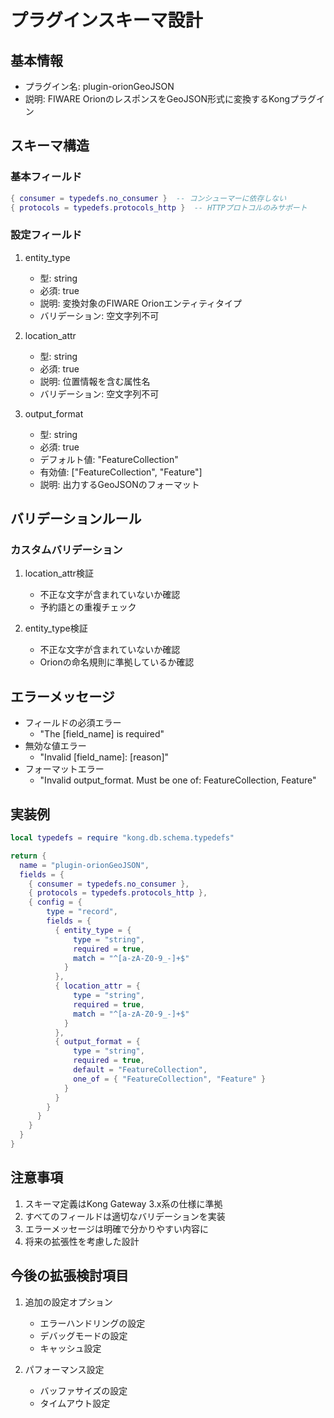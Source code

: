 # プラグインスキーマ設計

## 基本情報
- プラグイン名: plugin-orionGeoJSON
- 説明: FIWARE OrionのレスポンスをGeoJSON形式に変換するKongプラグイン

## スキーマ構造

### 基本フィールド
```lua
{ consumer = typedefs.no_consumer }  -- コンシューマーに依存しない
{ protocols = typedefs.protocols_http }  -- HTTPプロトコルのみサポート
```

### 設定フィールド
1. entity_type
   - 型: string
   - 必須: true
   - 説明: 変換対象のFIWARE Orionエンティティタイプ
   - バリデーション: 空文字列不可

2. location_attr
   - 型: string
   - 必須: true
   - 説明: 位置情報を含む属性名
   - バリデーション: 空文字列不可

3. output_format
   - 型: string
   - 必須: true
   - デフォルト値: "FeatureCollection"
   - 有効値: ["FeatureCollection", "Feature"]
   - 説明: 出力するGeoJSONのフォーマット

## バリデーションルール

### カスタムバリデーション
1. location_attr検証
   - 不正な文字が含まれていないか確認
   - 予約語との重複チェック

2. entity_type検証
   - 不正な文字が含まれていないか確認
   - Orionの命名規則に準拠しているか確認

## エラーメッセージ
- フィールドの必須エラー
  - "The [field_name] is required"
- 無効な値エラー
  - "Invalid [field_name]: [reason]"
- フォーマットエラー
  - "Invalid output_format. Must be one of: FeatureCollection, Feature"

## 実装例
```lua
local typedefs = require "kong.db.schema.typedefs"

return {
  name = "plugin-orionGeoJSON",
  fields = {
    { consumer = typedefs.no_consumer },
    { protocols = typedefs.protocols_http },
    { config = {
        type = "record",
        fields = {
          { entity_type = {
              type = "string",
              required = true,
              match = "^[a-zA-Z0-9_-]+$"
            }
          },
          { location_attr = {
              type = "string",
              required = true,
              match = "^[a-zA-Z0-9_-]+$"
            }
          },
          { output_format = {
              type = "string",
              required = true,
              default = "FeatureCollection",
              one_of = { "FeatureCollection", "Feature" }
            }
          }
        }
      }
    }
  }
}
```

## 注意事項
1. スキーマ定義はKong Gateway 3.x系の仕様に準拠
2. すべてのフィールドは適切なバリデーションを実装
3. エラーメッセージは明確で分かりやすい内容に
4. 将来の拡張性を考慮した設計

## 今後の拡張検討項目
1. 追加の設定オプション
   - エラーハンドリングの設定
   - デバッグモードの設定
   - キャッシュ設定

2. パフォーマンス設定
   - バッファサイズの設定
   - タイムアウト設定